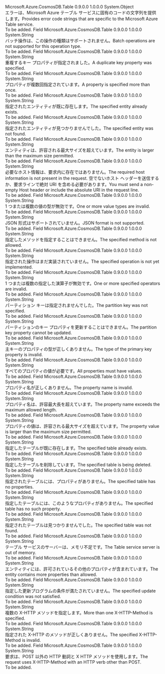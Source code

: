 <Type Name="TableErrorCodeStrings" FullName="Microsoft.Azure.CosmosDB.Table.Protocol.TableErrorCodeStrings">
  <TypeSignature Language="C#" Value="public static class TableErrorCodeStrings" />
  <TypeSignature Language="ILAsm" Value=".class public auto ansi abstract sealed beforefieldinit TableErrorCodeStrings extends System.Object" />
  <TypeSignature Language="DocId" Value="T:Microsoft.Azure.CosmosDB.Table.Protocol.TableErrorCodeStrings" />
  <TypeSignature Language="VB.NET" Value="Public Class TableErrorCodeStrings" />
  <TypeSignature Language="F#" Value="type TableErrorCodeStrings = class" />
  <AssemblyInfo>
    <AssemblyName>Microsoft.Azure.CosmosDB.Table</AssemblyName>
    <AssemblyVersion>0.9.0.0</AssemblyVersion>
    <AssemblyVersion>1.0.0.0</AssemblyVersion>
  </AssemblyInfo>
  <Base>
    <BaseTypeName>System.Object</BaseTypeName>
  </Base>
  <Interfaces />
  <Docs>
    <summary>
            <span data-ttu-id="2fbf8-101">エラーは、Microsoft Azure テーブル サービスに固有のコードの文字列を提供します。</span><span class="sxs-lookup"><span data-stu-id="2fbf8-101">Provides error code strings that are specific to the Microsoft Azure Table service.</span></span>
            </summary>
    <remarks>To be added.</remarks>
  </Docs>
  <Members>
    <Member MemberName="BatchOperationNotSupported">
      <MemberSignature Language="C#" Value="public static readonly string BatchOperationNotSupported;" />
      <MemberSignature Language="ILAsm" Value=".field public static initonly string BatchOperationNotSupported" />
      <MemberSignature Language="DocId" Value="F:Microsoft.Azure.CosmosDB.Table.Protocol.TableErrorCodeStrings.BatchOperationNotSupported" />
      <MemberSignature Language="VB.NET" Value="Public Shared ReadOnly BatchOperationNotSupported As String " />
      <MemberSignature Language="F#" Value=" staticval mutable BatchOperationNotSupported : string" Usage="Microsoft.Azure.CosmosDB.Table.Protocol.TableErrorCodeStrings.BatchOperationNotSupported" />
      <MemberType>Field</MemberType>
      <AssemblyInfo>
        <AssemblyName>Microsoft.Azure.CosmosDB.Table</AssemblyName>
        <AssemblyVersion>0.9.0.0</AssemblyVersion>
        <AssemblyVersion>1.0.0.0</AssemblyVersion>
      </AssemblyInfo>
      <ReturnValue>
        <ReturnType>System.String</ReturnType>
      </ReturnValue>
      <Docs>
        <summary>
            <span data-ttu-id="2fbf8-102">バッチ操作は、この操作の種類はサポートされません。</span><span class="sxs-lookup"><span data-stu-id="2fbf8-102">Batch operations are not supported for this operation type.</span></span>
            </summary>
        <remarks>To be added.</remarks>
      </Docs>
    </Member>
    <Member MemberName="DuplicateKeyPropertySpecified">
      <MemberSignature Language="C#" Value="public static readonly string DuplicateKeyPropertySpecified;" />
      <MemberSignature Language="ILAsm" Value=".field public static initonly string DuplicateKeyPropertySpecified" />
      <MemberSignature Language="DocId" Value="F:Microsoft.Azure.CosmosDB.Table.Protocol.TableErrorCodeStrings.DuplicateKeyPropertySpecified" />
      <MemberSignature Language="VB.NET" Value="Public Shared ReadOnly DuplicateKeyPropertySpecified As String " />
      <MemberSignature Language="F#" Value=" staticval mutable DuplicateKeyPropertySpecified : string" Usage="Microsoft.Azure.CosmosDB.Table.Protocol.TableErrorCodeStrings.DuplicateKeyPropertySpecified" />
      <MemberType>Field</MemberType>
      <AssemblyInfo>
        <AssemblyName>Microsoft.Azure.CosmosDB.Table</AssemblyName>
        <AssemblyVersion>0.9.0.0</AssemblyVersion>
        <AssemblyVersion>1.0.0.0</AssemblyVersion>
      </AssemblyInfo>
      <ReturnValue>
        <ReturnType>System.String</ReturnType>
      </ReturnValue>
      <Docs>
        <summary>
            <span data-ttu-id="2fbf8-103">重複するキー プロパティが指定されました。</span><span class="sxs-lookup"><span data-stu-id="2fbf8-103">A duplicate key property was specified.</span></span>
            </summary>
        <remarks>To be added.</remarks>
      </Docs>
    </Member>
    <Member MemberName="DuplicatePropertiesSpecified">
      <MemberSignature Language="C#" Value="public static readonly string DuplicatePropertiesSpecified;" />
      <MemberSignature Language="ILAsm" Value=".field public static initonly string DuplicatePropertiesSpecified" />
      <MemberSignature Language="DocId" Value="F:Microsoft.Azure.CosmosDB.Table.Protocol.TableErrorCodeStrings.DuplicatePropertiesSpecified" />
      <MemberSignature Language="VB.NET" Value="Public Shared ReadOnly DuplicatePropertiesSpecified As String " />
      <MemberSignature Language="F#" Value=" staticval mutable DuplicatePropertiesSpecified : string" Usage="Microsoft.Azure.CosmosDB.Table.Protocol.TableErrorCodeStrings.DuplicatePropertiesSpecified" />
      <MemberType>Field</MemberType>
      <AssemblyInfo>
        <AssemblyName>Microsoft.Azure.CosmosDB.Table</AssemblyName>
        <AssemblyVersion>0.9.0.0</AssemblyVersion>
        <AssemblyVersion>1.0.0.0</AssemblyVersion>
      </AssemblyInfo>
      <ReturnValue>
        <ReturnType>System.String</ReturnType>
      </ReturnValue>
      <Docs>
        <summary>
            <span data-ttu-id="2fbf8-104">プロパティが複数回指定されています。</span><span class="sxs-lookup"><span data-stu-id="2fbf8-104">A property is specified more than once.</span></span>
            </summary>
        <remarks>To be added.</remarks>
      </Docs>
    </Member>
    <Member MemberName="EntityAlreadyExists">
      <MemberSignature Language="C#" Value="public static readonly string EntityAlreadyExists;" />
      <MemberSignature Language="ILAsm" Value=".field public static initonly string EntityAlreadyExists" />
      <MemberSignature Language="DocId" Value="F:Microsoft.Azure.CosmosDB.Table.Protocol.TableErrorCodeStrings.EntityAlreadyExists" />
      <MemberSignature Language="VB.NET" Value="Public Shared ReadOnly EntityAlreadyExists As String " />
      <MemberSignature Language="F#" Value=" staticval mutable EntityAlreadyExists : string" Usage="Microsoft.Azure.CosmosDB.Table.Protocol.TableErrorCodeStrings.EntityAlreadyExists" />
      <MemberType>Field</MemberType>
      <AssemblyInfo>
        <AssemblyName>Microsoft.Azure.CosmosDB.Table</AssemblyName>
        <AssemblyVersion>0.9.0.0</AssemblyVersion>
        <AssemblyVersion>1.0.0.0</AssemblyVersion>
      </AssemblyInfo>
      <ReturnValue>
        <ReturnType>System.String</ReturnType>
      </ReturnValue>
      <Docs>
        <summary>
            <span data-ttu-id="2fbf8-105">指定されたエンティティが既に存在します。</span><span class="sxs-lookup"><span data-stu-id="2fbf8-105">The specified entity already exists.</span></span>
            </summary>
        <remarks>To be added.</remarks>
      </Docs>
    </Member>
    <Member MemberName="EntityNotFound">
      <MemberSignature Language="C#" Value="public static readonly string EntityNotFound;" />
      <MemberSignature Language="ILAsm" Value=".field public static initonly string EntityNotFound" />
      <MemberSignature Language="DocId" Value="F:Microsoft.Azure.CosmosDB.Table.Protocol.TableErrorCodeStrings.EntityNotFound" />
      <MemberSignature Language="VB.NET" Value="Public Shared ReadOnly EntityNotFound As String " />
      <MemberSignature Language="F#" Value=" staticval mutable EntityNotFound : string" Usage="Microsoft.Azure.CosmosDB.Table.Protocol.TableErrorCodeStrings.EntityNotFound" />
      <MemberType>Field</MemberType>
      <AssemblyInfo>
        <AssemblyName>Microsoft.Azure.CosmosDB.Table</AssemblyName>
        <AssemblyVersion>0.9.0.0</AssemblyVersion>
        <AssemblyVersion>1.0.0.0</AssemblyVersion>
      </AssemblyInfo>
      <ReturnValue>
        <ReturnType>System.String</ReturnType>
      </ReturnValue>
      <Docs>
        <summary>
            <span data-ttu-id="2fbf8-106">指定されたエンティティが見つかりませんでした。</span><span class="sxs-lookup"><span data-stu-id="2fbf8-106">The specified entity was not found.</span></span>
            </summary>
        <remarks>To be added.</remarks>
      </Docs>
    </Member>
    <Member MemberName="EntityTooLarge">
      <MemberSignature Language="C#" Value="public static readonly string EntityTooLarge;" />
      <MemberSignature Language="ILAsm" Value=".field public static initonly string EntityTooLarge" />
      <MemberSignature Language="DocId" Value="F:Microsoft.Azure.CosmosDB.Table.Protocol.TableErrorCodeStrings.EntityTooLarge" />
      <MemberSignature Language="VB.NET" Value="Public Shared ReadOnly EntityTooLarge As String " />
      <MemberSignature Language="F#" Value=" staticval mutable EntityTooLarge : string" Usage="Microsoft.Azure.CosmosDB.Table.Protocol.TableErrorCodeStrings.EntityTooLarge" />
      <MemberType>Field</MemberType>
      <AssemblyInfo>
        <AssemblyName>Microsoft.Azure.CosmosDB.Table</AssemblyName>
        <AssemblyVersion>0.9.0.0</AssemblyVersion>
        <AssemblyVersion>1.0.0.0</AssemblyVersion>
      </AssemblyInfo>
      <ReturnValue>
        <ReturnType>System.String</ReturnType>
      </ReturnValue>
      <Docs>
        <summary>
            <span data-ttu-id="2fbf8-107">エンティティは、許容される最大サイズを超えています。</span><span class="sxs-lookup"><span data-stu-id="2fbf8-107">The entity is larger than the maximum size permitted.</span></span>
            </summary>
        <remarks>To be added.</remarks>
      </Docs>
    </Member>
    <Member MemberName="HostInformationNotPresent">
      <MemberSignature Language="C#" Value="public static readonly string HostInformationNotPresent;" />
      <MemberSignature Language="ILAsm" Value=".field public static initonly string HostInformationNotPresent" />
      <MemberSignature Language="DocId" Value="F:Microsoft.Azure.CosmosDB.Table.Protocol.TableErrorCodeStrings.HostInformationNotPresent" />
      <MemberSignature Language="VB.NET" Value="Public Shared ReadOnly HostInformationNotPresent As String " />
      <MemberSignature Language="F#" Value=" staticval mutable HostInformationNotPresent : string" Usage="Microsoft.Azure.CosmosDB.Table.Protocol.TableErrorCodeStrings.HostInformationNotPresent" />
      <MemberType>Field</MemberType>
      <AssemblyInfo>
        <AssemblyName>Microsoft.Azure.CosmosDB.Table</AssemblyName>
        <AssemblyVersion>0.9.0.0</AssemblyVersion>
        <AssemblyVersion>1.0.0.0</AssemblyVersion>
      </AssemblyInfo>
      <ReturnValue>
        <ReturnType>System.String</ReturnType>
      </ReturnValue>
      <Docs>
        <summary>
            <span data-ttu-id="2fbf8-108">必要なホスト情報は、要求内に存在ではありません。</span><span class="sxs-lookup"><span data-stu-id="2fbf8-108">The required host information is not present in the request.</span></span> <span data-ttu-id="2fbf8-109">空でないホスト ヘッダーを送信するか、要求ラインで絶対 URI を含める必要があります。</span><span class="sxs-lookup"><span data-stu-id="2fbf8-109">You must send a non-empty Host header or include the absolute URI in the request line.</span></span>
            </summary>
        <remarks>To be added.</remarks>
      </Docs>
    </Member>
    <Member MemberName="InvalidValueType">
      <MemberSignature Language="C#" Value="public static readonly string InvalidValueType;" />
      <MemberSignature Language="ILAsm" Value=".field public static initonly string InvalidValueType" />
      <MemberSignature Language="DocId" Value="F:Microsoft.Azure.CosmosDB.Table.Protocol.TableErrorCodeStrings.InvalidValueType" />
      <MemberSignature Language="VB.NET" Value="Public Shared ReadOnly InvalidValueType As String " />
      <MemberSignature Language="F#" Value=" staticval mutable InvalidValueType : string" Usage="Microsoft.Azure.CosmosDB.Table.Protocol.TableErrorCodeStrings.InvalidValueType" />
      <MemberType>Field</MemberType>
      <AssemblyInfo>
        <AssemblyName>Microsoft.Azure.CosmosDB.Table</AssemblyName>
        <AssemblyVersion>0.9.0.0</AssemblyVersion>
        <AssemblyVersion>1.0.0.0</AssemblyVersion>
      </AssemblyInfo>
      <ReturnValue>
        <ReturnType>System.String</ReturnType>
      </ReturnValue>
      <Docs>
        <summary>
            <span data-ttu-id="2fbf8-110">1 つまたは複数の値の型が無効です。</span><span class="sxs-lookup"><span data-stu-id="2fbf8-110">One or more value types are invalid.</span></span>
            </summary>
        <remarks>To be added.</remarks>
      </Docs>
    </Member>
    <Member MemberName="JsonFormatNotSupported">
      <MemberSignature Language="C#" Value="public static readonly string JsonFormatNotSupported;" />
      <MemberSignature Language="ILAsm" Value=".field public static initonly string JsonFormatNotSupported" />
      <MemberSignature Language="DocId" Value="F:Microsoft.Azure.CosmosDB.Table.Protocol.TableErrorCodeStrings.JsonFormatNotSupported" />
      <MemberSignature Language="VB.NET" Value="Public Shared ReadOnly JsonFormatNotSupported As String " />
      <MemberSignature Language="F#" Value=" staticval mutable JsonFormatNotSupported : string" Usage="Microsoft.Azure.CosmosDB.Table.Protocol.TableErrorCodeStrings.JsonFormatNotSupported" />
      <MemberType>Field</MemberType>
      <AssemblyInfo>
        <AssemblyName>Microsoft.Azure.CosmosDB.Table</AssemblyName>
        <AssemblyVersion>0.9.0.0</AssemblyVersion>
        <AssemblyVersion>1.0.0.0</AssemblyVersion>
      </AssemblyInfo>
      <ReturnValue>
        <ReturnType>System.String</ReturnType>
      </ReturnValue>
      <Docs>
        <summary>
            <span data-ttu-id="2fbf8-111">JSON 形式はサポートされていません。</span><span class="sxs-lookup"><span data-stu-id="2fbf8-111">JSON format is not supported.</span></span>
            </summary>
        <remarks>To be added.</remarks>
      </Docs>
    </Member>
    <Member MemberName="MethodNotAllowed">
      <MemberSignature Language="C#" Value="public static readonly string MethodNotAllowed;" />
      <MemberSignature Language="ILAsm" Value=".field public static initonly string MethodNotAllowed" />
      <MemberSignature Language="DocId" Value="F:Microsoft.Azure.CosmosDB.Table.Protocol.TableErrorCodeStrings.MethodNotAllowed" />
      <MemberSignature Language="VB.NET" Value="Public Shared ReadOnly MethodNotAllowed As String " />
      <MemberSignature Language="F#" Value=" staticval mutable MethodNotAllowed : string" Usage="Microsoft.Azure.CosmosDB.Table.Protocol.TableErrorCodeStrings.MethodNotAllowed" />
      <MemberType>Field</MemberType>
      <AssemblyInfo>
        <AssemblyName>Microsoft.Azure.CosmosDB.Table</AssemblyName>
        <AssemblyVersion>0.9.0.0</AssemblyVersion>
        <AssemblyVersion>1.0.0.0</AssemblyVersion>
      </AssemblyInfo>
      <ReturnValue>
        <ReturnType>System.String</ReturnType>
      </ReturnValue>
      <Docs>
        <summary>
            <span data-ttu-id="2fbf8-112">指定したメソッドを指定することはできません。</span><span class="sxs-lookup"><span data-stu-id="2fbf8-112">The specified method is not allowed.</span></span>
            </summary>
        <remarks>To be added.</remarks>
      </Docs>
    </Member>
    <Member MemberName="NotImplemented">
      <MemberSignature Language="C#" Value="public static readonly string NotImplemented;" />
      <MemberSignature Language="ILAsm" Value=".field public static initonly string NotImplemented" />
      <MemberSignature Language="DocId" Value="F:Microsoft.Azure.CosmosDB.Table.Protocol.TableErrorCodeStrings.NotImplemented" />
      <MemberSignature Language="VB.NET" Value="Public Shared ReadOnly NotImplemented As String " />
      <MemberSignature Language="F#" Value=" staticval mutable NotImplemented : string" Usage="Microsoft.Azure.CosmosDB.Table.Protocol.TableErrorCodeStrings.NotImplemented" />
      <MemberType>Field</MemberType>
      <AssemblyInfo>
        <AssemblyName>Microsoft.Azure.CosmosDB.Table</AssemblyName>
        <AssemblyVersion>0.9.0.0</AssemblyVersion>
        <AssemblyVersion>1.0.0.0</AssemblyVersion>
      </AssemblyInfo>
      <ReturnValue>
        <ReturnType>System.String</ReturnType>
      </ReturnValue>
      <Docs>
        <summary>
            <span data-ttu-id="2fbf8-113">指定された操作はまだ実装されていません。</span><span class="sxs-lookup"><span data-stu-id="2fbf8-113">The specified operation is not yet implemented.</span></span>
            </summary>
        <remarks>To be added.</remarks>
      </Docs>
    </Member>
    <Member MemberName="OperatorInvalid">
      <MemberSignature Language="C#" Value="public static readonly string OperatorInvalid;" />
      <MemberSignature Language="ILAsm" Value=".field public static initonly string OperatorInvalid" />
      <MemberSignature Language="DocId" Value="F:Microsoft.Azure.CosmosDB.Table.Protocol.TableErrorCodeStrings.OperatorInvalid" />
      <MemberSignature Language="VB.NET" Value="Public Shared ReadOnly OperatorInvalid As String " />
      <MemberSignature Language="F#" Value=" staticval mutable OperatorInvalid : string" Usage="Microsoft.Azure.CosmosDB.Table.Protocol.TableErrorCodeStrings.OperatorInvalid" />
      <MemberType>Field</MemberType>
      <AssemblyInfo>
        <AssemblyName>Microsoft.Azure.CosmosDB.Table</AssemblyName>
        <AssemblyVersion>0.9.0.0</AssemblyVersion>
        <AssemblyVersion>1.0.0.0</AssemblyVersion>
      </AssemblyInfo>
      <ReturnValue>
        <ReturnType>System.String</ReturnType>
      </ReturnValue>
      <Docs>
        <summary>
            <span data-ttu-id="2fbf8-114">1 つまたは複数の指定した演算子が無効です。</span><span class="sxs-lookup"><span data-stu-id="2fbf8-114">One or more specified operators are invalid.</span></span>
            </summary>
        <remarks>To be added.</remarks>
      </Docs>
    </Member>
    <Member MemberName="PartitionKeyNotSpecified">
      <MemberSignature Language="C#" Value="public static readonly string PartitionKeyNotSpecified;" />
      <MemberSignature Language="ILAsm" Value=".field public static initonly string PartitionKeyNotSpecified" />
      <MemberSignature Language="DocId" Value="F:Microsoft.Azure.CosmosDB.Table.Protocol.TableErrorCodeStrings.PartitionKeyNotSpecified" />
      <MemberSignature Language="VB.NET" Value="Public Shared ReadOnly PartitionKeyNotSpecified As String " />
      <MemberSignature Language="F#" Value=" staticval mutable PartitionKeyNotSpecified : string" Usage="Microsoft.Azure.CosmosDB.Table.Protocol.TableErrorCodeStrings.PartitionKeyNotSpecified" />
      <MemberType>Field</MemberType>
      <AssemblyInfo>
        <AssemblyName>Microsoft.Azure.CosmosDB.Table</AssemblyName>
        <AssemblyVersion>0.9.0.0</AssemblyVersion>
        <AssemblyVersion>1.0.0.0</AssemblyVersion>
      </AssemblyInfo>
      <ReturnValue>
        <ReturnType>System.String</ReturnType>
      </ReturnValue>
      <Docs>
        <summary>
            <span data-ttu-id="2fbf8-115">パーティション キーは指定されませんでした。</span><span class="sxs-lookup"><span data-stu-id="2fbf8-115">The partition key was not specified.</span></span>
            </summary>
        <remarks>To be added.</remarks>
      </Docs>
    </Member>
    <Member MemberName="PartitionKeyPropertyCannotBeUpdated">
      <MemberSignature Language="C#" Value="public static readonly string PartitionKeyPropertyCannotBeUpdated;" />
      <MemberSignature Language="ILAsm" Value=".field public static initonly string PartitionKeyPropertyCannotBeUpdated" />
      <MemberSignature Language="DocId" Value="F:Microsoft.Azure.CosmosDB.Table.Protocol.TableErrorCodeStrings.PartitionKeyPropertyCannotBeUpdated" />
      <MemberSignature Language="VB.NET" Value="Public Shared ReadOnly PartitionKeyPropertyCannotBeUpdated As String " />
      <MemberSignature Language="F#" Value=" staticval mutable PartitionKeyPropertyCannotBeUpdated : string" Usage="Microsoft.Azure.CosmosDB.Table.Protocol.TableErrorCodeStrings.PartitionKeyPropertyCannotBeUpdated" />
      <MemberType>Field</MemberType>
      <AssemblyInfo>
        <AssemblyName>Microsoft.Azure.CosmosDB.Table</AssemblyName>
        <AssemblyVersion>0.9.0.0</AssemblyVersion>
        <AssemblyVersion>1.0.0.0</AssemblyVersion>
      </AssemblyInfo>
      <ReturnValue>
        <ReturnType>System.String</ReturnType>
      </ReturnValue>
      <Docs>
        <summary>
            <span data-ttu-id="2fbf8-116">パーティションのキー プロパティを更新することはできません。</span><span class="sxs-lookup"><span data-stu-id="2fbf8-116">The partition key property cannot be updated.</span></span>
            </summary>
        <remarks>To be added.</remarks>
      </Docs>
    </Member>
    <Member MemberName="PrimaryKeyPropertyIsInvalidType">
      <MemberSignature Language="C#" Value="public static readonly string PrimaryKeyPropertyIsInvalidType;" />
      <MemberSignature Language="ILAsm" Value=".field public static initonly string PrimaryKeyPropertyIsInvalidType" />
      <MemberSignature Language="DocId" Value="F:Microsoft.Azure.CosmosDB.Table.Protocol.TableErrorCodeStrings.PrimaryKeyPropertyIsInvalidType" />
      <MemberSignature Language="VB.NET" Value="Public Shared ReadOnly PrimaryKeyPropertyIsInvalidType As String " />
      <MemberSignature Language="F#" Value=" staticval mutable PrimaryKeyPropertyIsInvalidType : string" Usage="Microsoft.Azure.CosmosDB.Table.Protocol.TableErrorCodeStrings.PrimaryKeyPropertyIsInvalidType" />
      <MemberType>Field</MemberType>
      <AssemblyInfo>
        <AssemblyName>Microsoft.Azure.CosmosDB.Table</AssemblyName>
        <AssemblyVersion>0.9.0.0</AssemblyVersion>
        <AssemblyVersion>1.0.0.0</AssemblyVersion>
      </AssemblyInfo>
      <ReturnValue>
        <ReturnType>System.String</ReturnType>
      </ReturnValue>
      <Docs>
        <summary>
            <span data-ttu-id="2fbf8-117">主キーのプロパティの型が正しくありません。</span><span class="sxs-lookup"><span data-stu-id="2fbf8-117">The type of the primary key property is invalid.</span></span>
            </summary>
        <remarks>To be added.</remarks>
      </Docs>
    </Member>
    <Member MemberName="PropertiesNeedValue">
      <MemberSignature Language="C#" Value="public static readonly string PropertiesNeedValue;" />
      <MemberSignature Language="ILAsm" Value=".field public static initonly string PropertiesNeedValue" />
      <MemberSignature Language="DocId" Value="F:Microsoft.Azure.CosmosDB.Table.Protocol.TableErrorCodeStrings.PropertiesNeedValue" />
      <MemberSignature Language="VB.NET" Value="Public Shared ReadOnly PropertiesNeedValue As String " />
      <MemberSignature Language="F#" Value=" staticval mutable PropertiesNeedValue : string" Usage="Microsoft.Azure.CosmosDB.Table.Protocol.TableErrorCodeStrings.PropertiesNeedValue" />
      <MemberType>Field</MemberType>
      <AssemblyInfo>
        <AssemblyName>Microsoft.Azure.CosmosDB.Table</AssemblyName>
        <AssemblyVersion>0.9.0.0</AssemblyVersion>
        <AssemblyVersion>1.0.0.0</AssemblyVersion>
      </AssemblyInfo>
      <ReturnValue>
        <ReturnType>System.String</ReturnType>
      </ReturnValue>
      <Docs>
        <summary>
            <span data-ttu-id="2fbf8-118">すべてのプロパティの値が必要です。</span><span class="sxs-lookup"><span data-stu-id="2fbf8-118">All properties must have values.</span></span>
            </summary>
        <remarks>To be added.</remarks>
      </Docs>
    </Member>
    <Member MemberName="PropertyNameInvalid">
      <MemberSignature Language="C#" Value="public static readonly string PropertyNameInvalid;" />
      <MemberSignature Language="ILAsm" Value=".field public static initonly string PropertyNameInvalid" />
      <MemberSignature Language="DocId" Value="F:Microsoft.Azure.CosmosDB.Table.Protocol.TableErrorCodeStrings.PropertyNameInvalid" />
      <MemberSignature Language="VB.NET" Value="Public Shared ReadOnly PropertyNameInvalid As String " />
      <MemberSignature Language="F#" Value=" staticval mutable PropertyNameInvalid : string" Usage="Microsoft.Azure.CosmosDB.Table.Protocol.TableErrorCodeStrings.PropertyNameInvalid" />
      <MemberType>Field</MemberType>
      <AssemblyInfo>
        <AssemblyName>Microsoft.Azure.CosmosDB.Table</AssemblyName>
        <AssemblyVersion>0.9.0.0</AssemblyVersion>
        <AssemblyVersion>1.0.0.0</AssemblyVersion>
      </AssemblyInfo>
      <ReturnValue>
        <ReturnType>System.String</ReturnType>
      </ReturnValue>
      <Docs>
        <summary>
            <span data-ttu-id="2fbf8-119">プロパティ名が正しくありません。</span><span class="sxs-lookup"><span data-stu-id="2fbf8-119">The property name is invalid.</span></span>
            </summary>
        <remarks>To be added.</remarks>
      </Docs>
    </Member>
    <Member MemberName="PropertyNameTooLong">
      <MemberSignature Language="C#" Value="public static readonly string PropertyNameTooLong;" />
      <MemberSignature Language="ILAsm" Value=".field public static initonly string PropertyNameTooLong" />
      <MemberSignature Language="DocId" Value="F:Microsoft.Azure.CosmosDB.Table.Protocol.TableErrorCodeStrings.PropertyNameTooLong" />
      <MemberSignature Language="VB.NET" Value="Public Shared ReadOnly PropertyNameTooLong As String " />
      <MemberSignature Language="F#" Value=" staticval mutable PropertyNameTooLong : string" Usage="Microsoft.Azure.CosmosDB.Table.Protocol.TableErrorCodeStrings.PropertyNameTooLong" />
      <MemberType>Field</MemberType>
      <AssemblyInfo>
        <AssemblyName>Microsoft.Azure.CosmosDB.Table</AssemblyName>
        <AssemblyVersion>0.9.0.0</AssemblyVersion>
        <AssemblyVersion>1.0.0.0</AssemblyVersion>
      </AssemblyInfo>
      <ReturnValue>
        <ReturnType>System.String</ReturnType>
      </ReturnValue>
      <Docs>
        <summary>
            <span data-ttu-id="2fbf8-120">プロパティ名は、許容最大長を超えています。</span><span class="sxs-lookup"><span data-stu-id="2fbf8-120">The property name exceeds the maximum allowed length.</span></span>
            </summary>
        <remarks>To be added.</remarks>
      </Docs>
    </Member>
    <Member MemberName="PropertyValueTooLarge">
      <MemberSignature Language="C#" Value="public static readonly string PropertyValueTooLarge;" />
      <MemberSignature Language="ILAsm" Value=".field public static initonly string PropertyValueTooLarge" />
      <MemberSignature Language="DocId" Value="F:Microsoft.Azure.CosmosDB.Table.Protocol.TableErrorCodeStrings.PropertyValueTooLarge" />
      <MemberSignature Language="VB.NET" Value="Public Shared ReadOnly PropertyValueTooLarge As String " />
      <MemberSignature Language="F#" Value=" staticval mutable PropertyValueTooLarge : string" Usage="Microsoft.Azure.CosmosDB.Table.Protocol.TableErrorCodeStrings.PropertyValueTooLarge" />
      <MemberType>Field</MemberType>
      <AssemblyInfo>
        <AssemblyName>Microsoft.Azure.CosmosDB.Table</AssemblyName>
        <AssemblyVersion>0.9.0.0</AssemblyVersion>
        <AssemblyVersion>1.0.0.0</AssemblyVersion>
      </AssemblyInfo>
      <ReturnValue>
        <ReturnType>System.String</ReturnType>
      </ReturnValue>
      <Docs>
        <summary>
            <span data-ttu-id="2fbf8-121">プロパティの値は、許容される最大サイズを超えています。</span><span class="sxs-lookup"><span data-stu-id="2fbf8-121">The property value is larger than the maximum size permitted.</span></span>
            </summary>
        <remarks>To be added.</remarks>
      </Docs>
    </Member>
    <Member MemberName="TableAlreadyExists">
      <MemberSignature Language="C#" Value="public static readonly string TableAlreadyExists;" />
      <MemberSignature Language="ILAsm" Value=".field public static initonly string TableAlreadyExists" />
      <MemberSignature Language="DocId" Value="F:Microsoft.Azure.CosmosDB.Table.Protocol.TableErrorCodeStrings.TableAlreadyExists" />
      <MemberSignature Language="VB.NET" Value="Public Shared ReadOnly TableAlreadyExists As String " />
      <MemberSignature Language="F#" Value=" staticval mutable TableAlreadyExists : string" Usage="Microsoft.Azure.CosmosDB.Table.Protocol.TableErrorCodeStrings.TableAlreadyExists" />
      <MemberType>Field</MemberType>
      <AssemblyInfo>
        <AssemblyName>Microsoft.Azure.CosmosDB.Table</AssemblyName>
        <AssemblyVersion>0.9.0.0</AssemblyVersion>
        <AssemblyVersion>1.0.0.0</AssemblyVersion>
      </AssemblyInfo>
      <ReturnValue>
        <ReturnType>System.String</ReturnType>
      </ReturnValue>
      <Docs>
        <summary>
            <span data-ttu-id="2fbf8-122">指定したテーブルが既に存在します。</span><span class="sxs-lookup"><span data-stu-id="2fbf8-122">The specified table already exists.</span></span>
            </summary>
        <remarks>To be added.</remarks>
      </Docs>
    </Member>
    <Member MemberName="TableBeingDeleted">
      <MemberSignature Language="C#" Value="public static readonly string TableBeingDeleted;" />
      <MemberSignature Language="ILAsm" Value=".field public static initonly string TableBeingDeleted" />
      <MemberSignature Language="DocId" Value="F:Microsoft.Azure.CosmosDB.Table.Protocol.TableErrorCodeStrings.TableBeingDeleted" />
      <MemberSignature Language="VB.NET" Value="Public Shared ReadOnly TableBeingDeleted As String " />
      <MemberSignature Language="F#" Value=" staticval mutable TableBeingDeleted : string" Usage="Microsoft.Azure.CosmosDB.Table.Protocol.TableErrorCodeStrings.TableBeingDeleted" />
      <MemberType>Field</MemberType>
      <AssemblyInfo>
        <AssemblyName>Microsoft.Azure.CosmosDB.Table</AssemblyName>
        <AssemblyVersion>0.9.0.0</AssemblyVersion>
        <AssemblyVersion>1.0.0.0</AssemblyVersion>
      </AssemblyInfo>
      <ReturnValue>
        <ReturnType>System.String</ReturnType>
      </ReturnValue>
      <Docs>
        <summary>
            <span data-ttu-id="2fbf8-123">指定したテーブルを削除しています。</span><span class="sxs-lookup"><span data-stu-id="2fbf8-123">The specified table is being deleted.</span></span>
            </summary>
        <remarks>To be added.</remarks>
      </Docs>
    </Member>
    <Member MemberName="TableHasNoProperties">
      <MemberSignature Language="C#" Value="public static readonly string TableHasNoProperties;" />
      <MemberSignature Language="ILAsm" Value=".field public static initonly string TableHasNoProperties" />
      <MemberSignature Language="DocId" Value="F:Microsoft.Azure.CosmosDB.Table.Protocol.TableErrorCodeStrings.TableHasNoProperties" />
      <MemberSignature Language="VB.NET" Value="Public Shared ReadOnly TableHasNoProperties As String " />
      <MemberSignature Language="F#" Value=" staticval mutable TableHasNoProperties : string" Usage="Microsoft.Azure.CosmosDB.Table.Protocol.TableErrorCodeStrings.TableHasNoProperties" />
      <MemberType>Field</MemberType>
      <AssemblyInfo>
        <AssemblyName>Microsoft.Azure.CosmosDB.Table</AssemblyName>
        <AssemblyVersion>0.9.0.0</AssemblyVersion>
        <AssemblyVersion>1.0.0.0</AssemblyVersion>
      </AssemblyInfo>
      <ReturnValue>
        <ReturnType>System.String</ReturnType>
      </ReturnValue>
      <Docs>
        <summary>
            <span data-ttu-id="2fbf8-124">指定されたテーブルには、プロパティがありません。</span><span class="sxs-lookup"><span data-stu-id="2fbf8-124">The specified table has no properties.</span></span>
            </summary>
        <remarks>To be added.</remarks>
      </Docs>
    </Member>
    <Member MemberName="TableHasNoSuchProperty">
      <MemberSignature Language="C#" Value="public static readonly string TableHasNoSuchProperty;" />
      <MemberSignature Language="ILAsm" Value=".field public static initonly string TableHasNoSuchProperty" />
      <MemberSignature Language="DocId" Value="F:Microsoft.Azure.CosmosDB.Table.Protocol.TableErrorCodeStrings.TableHasNoSuchProperty" />
      <MemberSignature Language="VB.NET" Value="Public Shared ReadOnly TableHasNoSuchProperty As String " />
      <MemberSignature Language="F#" Value=" staticval mutable TableHasNoSuchProperty : string" Usage="Microsoft.Azure.CosmosDB.Table.Protocol.TableErrorCodeStrings.TableHasNoSuchProperty" />
      <MemberType>Field</MemberType>
      <AssemblyInfo>
        <AssemblyName>Microsoft.Azure.CosmosDB.Table</AssemblyName>
        <AssemblyVersion>0.9.0.0</AssemblyVersion>
        <AssemblyVersion>1.0.0.0</AssemblyVersion>
      </AssemblyInfo>
      <ReturnValue>
        <ReturnType>System.String</ReturnType>
      </ReturnValue>
      <Docs>
        <summary>
            <span data-ttu-id="2fbf8-125">指定したテーブルには、このようなプロパティがありません。</span><span class="sxs-lookup"><span data-stu-id="2fbf8-125">The specified table has no such property.</span></span>
            </summary>
        <remarks>To be added.</remarks>
      </Docs>
    </Member>
    <Member MemberName="TableNotFound">
      <MemberSignature Language="C#" Value="public static readonly string TableNotFound;" />
      <MemberSignature Language="ILAsm" Value=".field public static initonly string TableNotFound" />
      <MemberSignature Language="DocId" Value="F:Microsoft.Azure.CosmosDB.Table.Protocol.TableErrorCodeStrings.TableNotFound" />
      <MemberSignature Language="VB.NET" Value="Public Shared ReadOnly TableNotFound As String " />
      <MemberSignature Language="F#" Value=" staticval mutable TableNotFound : string" Usage="Microsoft.Azure.CosmosDB.Table.Protocol.TableErrorCodeStrings.TableNotFound" />
      <MemberType>Field</MemberType>
      <AssemblyInfo>
        <AssemblyName>Microsoft.Azure.CosmosDB.Table</AssemblyName>
        <AssemblyVersion>0.9.0.0</AssemblyVersion>
        <AssemblyVersion>1.0.0.0</AssemblyVersion>
      </AssemblyInfo>
      <ReturnValue>
        <ReturnType>System.String</ReturnType>
      </ReturnValue>
      <Docs>
        <summary>
            <span data-ttu-id="2fbf8-126">指定されたテーブルは見つかりませんでした。</span><span class="sxs-lookup"><span data-stu-id="2fbf8-126">The specified table was not found.</span></span>
            </summary>
        <remarks>To be added.</remarks>
      </Docs>
    </Member>
    <Member MemberName="TableServerOutOfMemory">
      <MemberSignature Language="C#" Value="public static readonly string TableServerOutOfMemory;" />
      <MemberSignature Language="ILAsm" Value=".field public static initonly string TableServerOutOfMemory" />
      <MemberSignature Language="DocId" Value="F:Microsoft.Azure.CosmosDB.Table.Protocol.TableErrorCodeStrings.TableServerOutOfMemory" />
      <MemberSignature Language="VB.NET" Value="Public Shared ReadOnly TableServerOutOfMemory As String " />
      <MemberSignature Language="F#" Value=" staticval mutable TableServerOutOfMemory : string" Usage="Microsoft.Azure.CosmosDB.Table.Protocol.TableErrorCodeStrings.TableServerOutOfMemory" />
      <MemberType>Field</MemberType>
      <AssemblyInfo>
        <AssemblyName>Microsoft.Azure.CosmosDB.Table</AssemblyName>
        <AssemblyVersion>0.9.0.0</AssemblyVersion>
        <AssemblyVersion>1.0.0.0</AssemblyVersion>
      </AssemblyInfo>
      <ReturnValue>
        <ReturnType>System.String</ReturnType>
      </ReturnValue>
      <Docs>
        <summary>
            <span data-ttu-id="2fbf8-127">テーブル サービスのサーバーは、メモリ不足です。</span><span class="sxs-lookup"><span data-stu-id="2fbf8-127">The Table service server is out of memory.</span></span>
            </summary>
        <remarks>To be added.</remarks>
      </Docs>
    </Member>
    <Member MemberName="TooManyProperties">
      <MemberSignature Language="C#" Value="public static readonly string TooManyProperties;" />
      <MemberSignature Language="ILAsm" Value=".field public static initonly string TooManyProperties" />
      <MemberSignature Language="DocId" Value="F:Microsoft.Azure.CosmosDB.Table.Protocol.TableErrorCodeStrings.TooManyProperties" />
      <MemberSignature Language="VB.NET" Value="Public Shared ReadOnly TooManyProperties As String " />
      <MemberSignature Language="F#" Value=" staticval mutable TooManyProperties : string" Usage="Microsoft.Azure.CosmosDB.Table.Protocol.TableErrorCodeStrings.TooManyProperties" />
      <MemberType>Field</MemberType>
      <AssemblyInfo>
        <AssemblyName>Microsoft.Azure.CosmosDB.Table</AssemblyName>
        <AssemblyVersion>0.9.0.0</AssemblyVersion>
        <AssemblyVersion>1.0.0.0</AssemblyVersion>
      </AssemblyInfo>
      <ReturnValue>
        <ReturnType>System.String</ReturnType>
      </ReturnValue>
      <Docs>
        <summary>
            <span data-ttu-id="2fbf8-128">エンティティには、許可されているその他のプロパティが含まれています。</span><span class="sxs-lookup"><span data-stu-id="2fbf8-128">The entity contains more properties than allowed.</span></span>
            </summary>
        <remarks>To be added.</remarks>
      </Docs>
    </Member>
    <Member MemberName="UpdateConditionNotSatisfied">
      <MemberSignature Language="C#" Value="public static readonly string UpdateConditionNotSatisfied;" />
      <MemberSignature Language="ILAsm" Value=".field public static initonly string UpdateConditionNotSatisfied" />
      <MemberSignature Language="DocId" Value="F:Microsoft.Azure.CosmosDB.Table.Protocol.TableErrorCodeStrings.UpdateConditionNotSatisfied" />
      <MemberSignature Language="VB.NET" Value="Public Shared ReadOnly UpdateConditionNotSatisfied As String " />
      <MemberSignature Language="F#" Value=" staticval mutable UpdateConditionNotSatisfied : string" Usage="Microsoft.Azure.CosmosDB.Table.Protocol.TableErrorCodeStrings.UpdateConditionNotSatisfied" />
      <MemberType>Field</MemberType>
      <AssemblyInfo>
        <AssemblyName>Microsoft.Azure.CosmosDB.Table</AssemblyName>
        <AssemblyVersion>0.9.0.0</AssemblyVersion>
        <AssemblyVersion>1.0.0.0</AssemblyVersion>
      </AssemblyInfo>
      <ReturnValue>
        <ReturnType>System.String</ReturnType>
      </ReturnValue>
      <Docs>
        <summary>
            <span data-ttu-id="2fbf8-129">指定した更新プログラムの条件が満たされていません。</span><span class="sxs-lookup"><span data-stu-id="2fbf8-129">The specified update condition was not satisfied.</span></span>
            </summary>
        <remarks>To be added.</remarks>
      </Docs>
    </Member>
    <Member MemberName="XMethodIncorrectCount">
      <MemberSignature Language="C#" Value="public static readonly string XMethodIncorrectCount;" />
      <MemberSignature Language="ILAsm" Value=".field public static initonly string XMethodIncorrectCount" />
      <MemberSignature Language="DocId" Value="F:Microsoft.Azure.CosmosDB.Table.Protocol.TableErrorCodeStrings.XMethodIncorrectCount" />
      <MemberSignature Language="VB.NET" Value="Public Shared ReadOnly XMethodIncorrectCount As String " />
      <MemberSignature Language="F#" Value=" staticval mutable XMethodIncorrectCount : string" Usage="Microsoft.Azure.CosmosDB.Table.Protocol.TableErrorCodeStrings.XMethodIncorrectCount" />
      <MemberType>Field</MemberType>
      <AssemblyInfo>
        <AssemblyName>Microsoft.Azure.CosmosDB.Table</AssemblyName>
        <AssemblyVersion>0.9.0.0</AssemblyVersion>
        <AssemblyVersion>1.0.0.0</AssemblyVersion>
      </AssemblyInfo>
      <ReturnValue>
        <ReturnType>System.String</ReturnType>
      </ReturnValue>
      <Docs>
        <summary>
            <span data-ttu-id="2fbf8-130">複数の X-HTTP メソッドを指定します。</span><span class="sxs-lookup"><span data-stu-id="2fbf8-130">More than one X-HTTP-Method is specified.</span></span>
            </summary>
        <remarks>To be added.</remarks>
      </Docs>
    </Member>
    <Member MemberName="XMethodIncorrectValue">
      <MemberSignature Language="C#" Value="public static readonly string XMethodIncorrectValue;" />
      <MemberSignature Language="ILAsm" Value=".field public static initonly string XMethodIncorrectValue" />
      <MemberSignature Language="DocId" Value="F:Microsoft.Azure.CosmosDB.Table.Protocol.TableErrorCodeStrings.XMethodIncorrectValue" />
      <MemberSignature Language="VB.NET" Value="Public Shared ReadOnly XMethodIncorrectValue As String " />
      <MemberSignature Language="F#" Value=" staticval mutable XMethodIncorrectValue : string" Usage="Microsoft.Azure.CosmosDB.Table.Protocol.TableErrorCodeStrings.XMethodIncorrectValue" />
      <MemberType>Field</MemberType>
      <AssemblyInfo>
        <AssemblyName>Microsoft.Azure.CosmosDB.Table</AssemblyName>
        <AssemblyVersion>0.9.0.0</AssemblyVersion>
        <AssemblyVersion>1.0.0.0</AssemblyVersion>
      </AssemblyInfo>
      <ReturnValue>
        <ReturnType>System.String</ReturnType>
      </ReturnValue>
      <Docs>
        <summary>
            <span data-ttu-id="2fbf8-131">指定された X-HTTP のメソッドが正しくありません。</span><span class="sxs-lookup"><span data-stu-id="2fbf8-131">The specified X-HTTP-Method is invalid.</span></span>
            </summary>
        <remarks>To be added.</remarks>
      </Docs>
    </Member>
    <Member MemberName="XMethodNotUsingPost">
      <MemberSignature Language="C#" Value="public static readonly string XMethodNotUsingPost;" />
      <MemberSignature Language="ILAsm" Value=".field public static initonly string XMethodNotUsingPost" />
      <MemberSignature Language="DocId" Value="F:Microsoft.Azure.CosmosDB.Table.Protocol.TableErrorCodeStrings.XMethodNotUsingPost" />
      <MemberSignature Language="VB.NET" Value="Public Shared ReadOnly XMethodNotUsingPost As String " />
      <MemberSignature Language="F#" Value=" staticval mutable XMethodNotUsingPost : string" Usage="Microsoft.Azure.CosmosDB.Table.Protocol.TableErrorCodeStrings.XMethodNotUsingPost" />
      <MemberType>Field</MemberType>
      <AssemblyInfo>
        <AssemblyName>Microsoft.Azure.CosmosDB.Table</AssemblyName>
        <AssemblyVersion>0.9.0.0</AssemblyVersion>
        <AssemblyVersion>1.0.0.0</AssemblyVersion>
      </AssemblyInfo>
      <ReturnValue>
        <ReturnType>System.String</ReturnType>
      </ReturnValue>
      <Docs>
        <summary>
            <span data-ttu-id="2fbf8-132">要求は、POST 以外の HTTP 動詞と X HTTP メソッドを使用します。</span><span class="sxs-lookup"><span data-stu-id="2fbf8-132">The request uses X-HTTP-Method with an HTTP verb other than POST.</span></span>
            </summary>
        <remarks>To be added.</remarks>
      </Docs>
    </Member>
  </Members>
</Type>